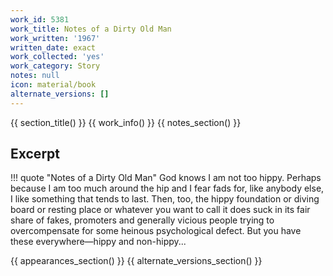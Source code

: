 ```yaml
---
work_id: 5381
work_title: Notes of a Dirty Old Man
work_written: '1967'
written_date: exact
work_collected: 'yes'
work_category: Story
notes: null
icon: material/book
alternate_versions: []
---
```


{{ section_title() }}
{{ work_info() }}
{{ notes_section() }}
## Excerpt
!!! quote "Notes of a Dirty Old Man"
    God knows I am not too hippy. Perhaps because I am too much around the hip and I fear fads for, like anybody else, I like something that tends to last. Then, too, the hippy foundation or diving board or resting place or whatever you want to call it does suck in its fair share of fakes, promoters and generally vicious people trying to overcompensate for some heinous psychological defect. But you have these everywhere—hippy and non-hippy...

{{ appearances_section() }}
{{ alternate_versions_section() }}